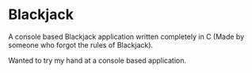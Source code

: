 # Blackjack
A console based Blackjack application written completely in C (Made by someone who forgot the rules of Blackjack).

Wanted to try my hand at a console based application.
